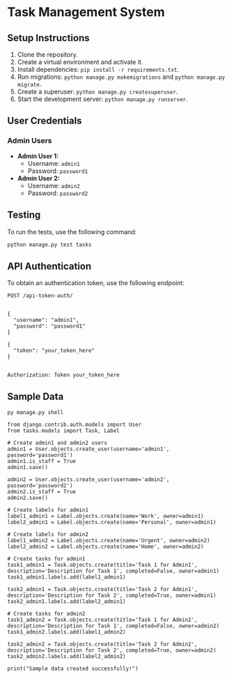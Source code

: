 # Task Management System

## Setup Instructions

1. Clone the repository.
2. Create a virtual environment and activate it.
3. Install dependencies: `pip install -r requirements.txt`.
4. Run migrations: `python manage.py makemigrations` and `python manage.py migrate`.
5. Create a superuser: `python manage.py createsuperuser`.
6. Start the development server: `python manage.py runserver`.

## User Credentials

### Admin Users

- **Admin User 1:**
  - Username: `admin1`
  - Password: `password1`
- **Admin User 2:**
  - Username: `admin2`
  - Password: `password2`

## Testing

To run the tests, use the following command:

```bash
python manage.py test tasks
```


## API Authentication

To obtain an authentication token, use the following endpoint:

```http
POST /api-token-auth/


{
  "username": "admin1",
  "password": "password1"
}

{
  "token": "your_token_here"
}


Authorization: Token your_token_here
```

## Sample Data
```
py manage.py shell
```

```
from django.contrib.auth.models import User
from tasks.models import Task, Label

# Create admin1 and admin2 users
admin1 = User.objects.create_user(username='admin1', password='password1')
admin1.is_staff = True
admin1.save()

admin2 = User.objects.create_user(username='admin2', password='password2')
admin2.is_staff = True
admin2.save()

# Create labels for admin1
label1_admin1 = Label.objects.create(name='Work', owner=admin1)
label2_admin1 = Label.objects.create(name='Personal', owner=admin1)

# Create labels for admin2
label1_admin2 = Label.objects.create(name='Urgent', owner=admin2)
label2_admin2 = Label.objects.create(name='Home', owner=admin2)

# Create tasks for admin1
task1_admin1 = Task.objects.create(title='Task 1 for Admin1', description='Description for Task 1', completed=False, owner=admin1)
task1_admin1.labels.add(label1_admin1)

task2_admin1 = Task.objects.create(title='Task 2 for Admin1', description='Description for Task 2', completed=True, owner=admin1)
task2_admin1.labels.add(label2_admin1)

# Create tasks for admin2
task1_admin2 = Task.objects.create(title='Task 1 for Admin2', description='Description for Task 1', completed=False, owner=admin2)
task1_admin2.labels.add(label1_admin2)

task2_admin2 = Task.objects.create(title='Task 2 for Admin2', description='Description for Task 2', completed=True, owner=admin2)
task2_admin2.labels.add(label2_admin2)

print("Sample data created successfully!")
```

